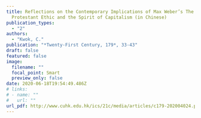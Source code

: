 ```yaml
---
title: Reflections on the Contemporary Implications of Max Weber’s The
  Protestant Ethic and the Spirit of Capitalism (in Chinese)
publication_types:
  - "2"
authors:
  - "Kwok, C."
publication: "*Twenty-First Century, 179*, 33-43"
draft: false
featured: false
image:
  filename: ""
  focal_point: Smart
  preview_only: false
date: 2020-06-18T19:54:49.486Z
# links:
# - name: ""
#   url: ""
url_pdf: http://www.cuhk.edu.hk/ics/21c/media/articles/c179-202004024.pdf
---
```

